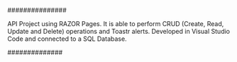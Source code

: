 

###############

API Project using RAZOR Pages. It is able to perform CRUD (Create, Read, Update and Delete) operations and Toastr alerts. Developed in Visual Studio Code and connected to a SQL Database.

##############
